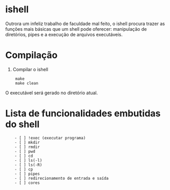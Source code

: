 ishell
======

Outrora um infeliz trabalho de faculdade mal feito, o ishell procura trazer as funções mais básicas que um shell pode oferecer: manipulação de diretórios, pipes e a execução de arquivos executáveis.

Compilação
==========

1. Compilar o ishell

        make
        make clean
        
O executável será gerado no diretório atual.

Lista de funcionalidades embutidas do shell
================
        - [ ] !exec (executar programa)
        - [ ] mkdir
        - [ ] rmdir
        - [ ] pwd
        - [ ] cd
        - [ ] ls(-l)
        - [ ] ls(-R)
        - [ ] cp
        - [ ] pipes
        - [ ] redirecionamento de entrada e saída
        - [ ] cores
